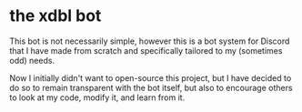 # the xdbl bot
This bot is not necessarily simple, however this is a bot system for Discord that I have made from scratch and specifically tailored to my (sometimes odd) needs.

Now I initially didn't want to open-source this project, but I have decided to do so to remain transparent with the bot itself, but also to encourage others to look at my code, modify it, and learn from it.

